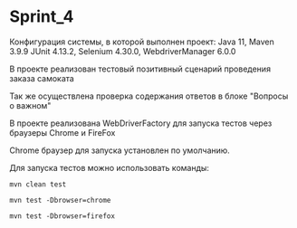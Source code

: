 # Sprint_4
Конфигурация системы, в которой выполнен проект: 
Java 11, 
Maven 3.9.9
JUnit 4.13.2, 
Selenium 4.30.0,
WebdriverManager 6.0.0

В проекте реализован тестовый позитивный сценарий проведения заказа самоката

Так же осуществлена проверка содержания ответов в блоке "Вопросы о важном"


В проекте реализована WebDriverFactory для запуска тестов через браузеры Chrome и FireFox

Chrome браузер для запуска установлен по умолчанию.

Для запуска тестов можно использовать команды:

`mvn clean test`

`mvn test -Dbrowser=chrome`

`mvn test -Dbrowser=firefox`